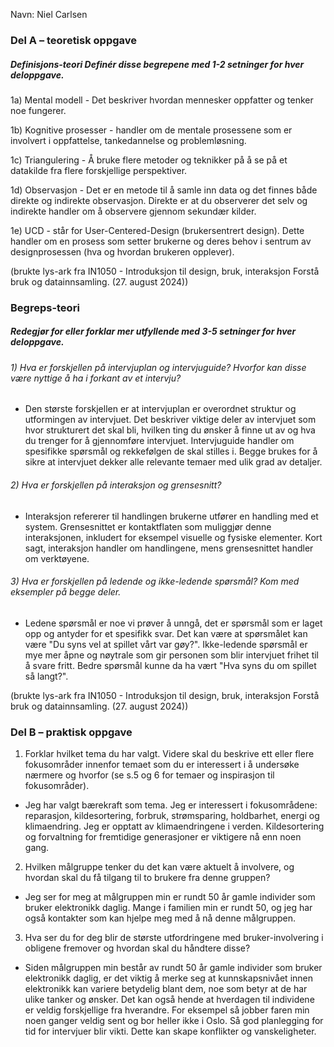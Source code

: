 Navn: Niel Carlsen

### Del A – teoretisk oppgave

##### Definisjons-teori Definér disse begrepene med 1-2 setninger for hver deloppgave. 

1a) Mental modell - Det beskriver hvordan mennesker oppfatter og tenker noe fungerer.

1b) Kognitive prosesser  - handler om de mentale prosessene som er involvert i oppfattelse, tankedannelse og problemløsning.

1c) Triangulering - Å bruke flere metoder og teknikker på å se på et datakilde fra flere forskjellige perspektiver.

1d) Observasjon - Det er en metode til å samle inn data og det finnes både direkte og indirekte observasjon. Direkte er at du observerer det selv og indirekte handler om å observere gjennom sekundær kilder. 

1e) UCD - står for User-Centered-Design (brukersentrert design). Dette handler om en prosess som setter brukerne og deres behov i sentrum av designprosessen (hva og hvordan brukeren opplever).

(brukte lys-ark fra IN1050 - Introduksjon til design, bruk, interaksjon Forstå bruk og datainnsamling. (27. august 2024))


### Begreps-teori 

##### Redegjør for eller forklar mer utfyllende med 3-5 setninger for hver deloppgave. 

###### 1) Hva er forskjellen på intervjuplan og intervjuguide? Hvorfor kan disse være nyttige å ha i forkant av et intervju? 
-  Den største forskjellen er at intervjuplan er overordnet struktur og utformingen av intervjuet. Det beskriver viktige deler av intervjuet som hvor strukturert det skal bli, hvilken ting du ønsker å finne ut av og hva du trenger for å gjennomføre intervjuet. Intervjuguide handler om spesifikke spørsmål og rekkefølgen de skal stilles i. Begge brukes for å sikre at intervjuet dekker alle relevante temaer med ulik grad av detaljer.

###### 2) Hva er forskjellen på interaksjon og grensesnitt? 
-  Interaksjon refererer til handlingen brukerne utfører en handling med et system. Grensesnittet er kontaktflaten som muliggjør denne interaksjonen, inkludert for eksempel visuelle og fysiske elementer. Kort sagt, interaksjon handler om handlingene, mens grensesnittet handler om verktøyene.

###### 3) Hva er forskjellen på ledende og ikke-ledende spørsmål? Kom med eksempler på begge deler.
- Ledene spørsmål er noe vi prøver å unngå, det er spørsmål som er laget opp og antyder for et spesifikk svar. Det kan være at spørsmålet kan være "Du syns vel at spillet vårt var gøy?". Ikke-ledende spørsmål er mye mer åpne og nøytrale som gir personen som blir intervjuet frihet til å svare fritt. Bedre spørsmål kunne da ha vært "Hva syns du om spillet så langt?".


(brukte lys-ark fra IN1050 - Introduksjon til design, bruk, interaksjon Forstå bruk og datainnsamling. (27. august 2024))


### Del B – praktisk oppgave


1) Forklar hvilket tema du har valgt. Videre skal du beskrive ett eller flere fokusområder innenfor temaet som du er interessert i å undersøke nærmere og hvorfor (se s.5 og 6 for temaer og inspirasjon til fokusområder). 

-  Jeg har valgt bærekraft som tema. Jeg er interessert i fokusområdene: reparasjon, kildesortering, forbruk, strømsparing, holdbarhet, energi og klimaendring. Jeg er opptatt av klimaendringene i verden. Kildesortering og forvaltning for fremtidige generasjoner er viktigere nå enn noen gang.


2) Hvilken målgruppe tenker du det kan være aktuelt å involvere, og hvordan skal du få tilgang til to brukere fra denne gruppen? 

- Jeg ser for meg at målgruppen min er rundt 50 år gamle individer som bruker elektronikk daglig. Mange i familien min er rundt 50, og jeg har også kontakter som kan hjelpe meg med å nå denne målgruppen.


3) Hva ser du for deg blir de største utfordringene med bruker-involvering i obligene fremover og hvordan skal du håndtere disse?

- Siden målgruppen min består av rundt 50 år gamle individer som bruker elektronikk daglig, er det viktig å merke seg at kunnskapsnivået innen elektronikk kan variere betydelig blant dem, noe som betyr at de har ulike tanker og ønsker. Det kan også hende at hverdagen til individene er veldig forskjellige fra hverandre. For eksempel så jobber faren min noen ganger veldig sent og bor heller ikke i Oslo. Så god planlegging for tid for intervjuer blir vikti. Dette kan skape konflikter og vanskeligheter.